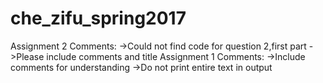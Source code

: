 # che_zifu_spring2017
Assignment 2 Comments:
->Could not find code for question 2,first part
->Please include comments and title
Assignment 1 Comments:
->Include comments for understanding
->Do not print entire text in output

